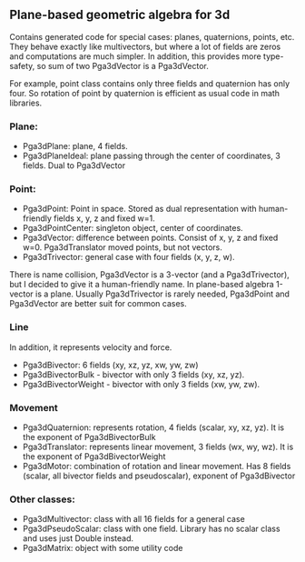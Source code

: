 ## Plane-based geometric algebra for 3d

Contains generated code for special cases: planes, quaternions, points, etc.
They behave exactly like multivectors, but where a lot of fields are zeros and computations are much simpler.
In addition, this provides more type-safety, so sum of two Pga3dVector is a Pga3dVector.

For example, point class contains only three fields and quaternion has only four. So rotation of point by quaternion is
efficient as usual code in math libraries.

### Plane:

* Pga3dPlane: plane, 4 fields.
* Pga3dPlaneIdeal: plane passing through the center of coordinates, 3 fields. Dual to Pga3dVector

### Point:

* Pga3dPoint: Point in space. Stored as dual representation with human-friendly fields x, y, z and fixed w=1.
* Pga3dPointCenter: singleton object, center of coordinates.
* Pga3dVector: difference between points. Consist of x, y, z and fixed w=0. Pga3dTranslator moved points, but not
  vectors.
* Pga3dTrivector: general case with four fields (x, y, z, w).

There is name collision, Pga3dVector is a 3-vector (and a Pga3dTrivector), but I decided to give it a human-friendly
name. In plane-based algebra 1-vector is a plane. Usually Pga3dTrivector is rarely needed, Pga3dPoint and Pga3dVector
are better suit for common cases.

### Line

In addition, it represents velocity and force.

* Pga3dBivector: 6 fields (xy, xz, yz, xw, yw, zw)
* Pga3dBivectorBulk - bivector with only 3 fields (xy, xz, yz).
* Pga3dBivectorWeight - bivector with only 3 fields (xw, yw, zw).

### Movement

* Pga3dQuaternion: represents rotation, 4 fields (scalar, xy, xz, yz). It is the exponent of Pga3dBivectorBulk
* Pga3dTranslator: represents linear movement, 3 fields (wx, wy, wz). It is the exponent of Pga3dBivectorWeight
* Pga3dMotor: combination of rotation and linear movement. Has 8 fields (scalar, all bivector fields and pseudoscalar),
  exponent of Pga3dBivector

### Other classes:

* Pga3dMultivector: class with all 16 fields for a general case
* Pga3dPseudoScalar: class with one field. Library has no scalar class and uses just Double instead.
* Pga3dMatrix: object with some utility code
